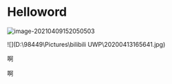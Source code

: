 # Helloword

![image-20210409152050503](C:\Users\98449\AppData\Roaming\Typora\typora-user-images\image-20210409152050503.png)

![](D:\98449\Pictures\bilibili UWP\20200413165641.jpg)



啊

啊


